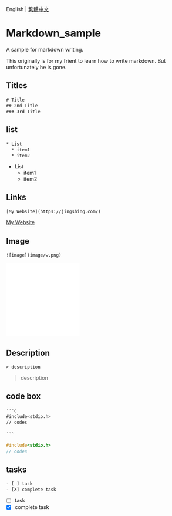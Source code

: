 English | [繁體中文](README_TCH.md)
# Markdown_sample
A sample for markdown writing.

This originally is for my frient to learn how to write markdown. But unfortunately he is gone.

## Titles
```
# Title
## 2nd Title
### 3rd Title
```

## list
```
* List
  * item1
  * item2
```
* List
  * item1
  * item2
## Links
```
[My Website](https://jingshing.com/)
```
[My Website](https://jingshing.com/)
## Image
```
![image](image/w.png)
```
![image](image/w.png)

## Description
```
> description
```
> description

## code box
```
‵‵‵c
#include<stdio.h>
// codes

‵‵‵
```

```c
#include<stdio.h>
// codes

```

## tasks
```
- [ ] task
- [X] complete task
```
- [ ] task
- [X] complete task
